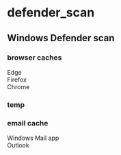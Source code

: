 # defender_scan
## Windows Defender scan
### browser caches  
Edge  
Firefox  
Chrome  
### temp  
### email cache  
Windows Mail app  
Outlook  
